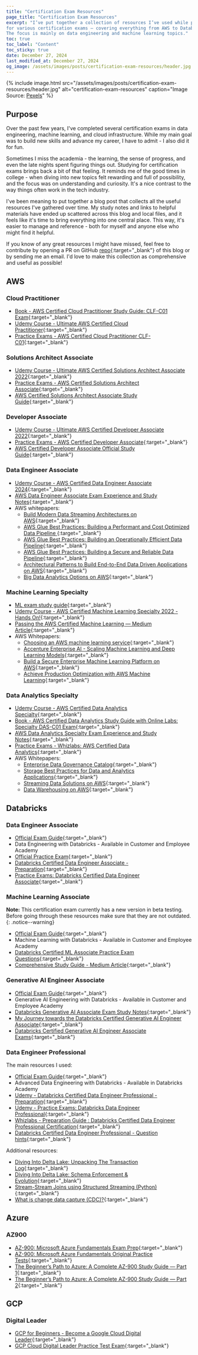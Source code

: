 ```yaml
---
title: "Certification Exam Resources"
page_title: "Certification Exam Resources"
excerpt: "I’ve put together a collection of resources I’ve used while preparing
for various certification exams – covering everything from AWS to Databricks.
The focus is mainly on data engineering and machine learning topics."
toc: true
toc_label: "Content"
toc_sticky: true
date: December 27, 2024
last_modified_at: December 27, 2024
og_image: /assets/images/posts/certification-exam-resources/header.jpg
---
```


{% include image.html
    src="/assets/images/posts/certification-exam-resources/header.jpg"
    alt="certification-exam-resources"
    caption="Image Source: <a href='https://www.pexels.com/' target='_blank'>Pexels</a>"
%}

## Purpose

Over the past few years, I've completed several certification exams in data
engineering, machine learning, and cloud infrastructure. While my main
goal was to build new skills and advance my career, I have to admit - I also
did it for fun.

Sometimes I miss the academia - the learning, the sense of progress, and even
the late nights spent figuring things out. Studying for certification exams
brings back a bit of that feeling. It reminds me of the good times in college - 
when diving into new topics felt rewarding and full of possibility, and the
focus was on understanding and curiosity. It's a nice contrast to the way
things often work in the tech industry.

I've been meaning to put together a blog post that collects all the useful
resources I've gathered over time. My study notes and links to helpful
materials have ended up scattered across this blog and local files, and it
feels like it's time to bring everything into one central place. This way,
it's easier to manage and reference - both for myself and anyone else who
might find it helpful.

If you know of any great resources I might have missed, feel free to contribute
by opening a PR on GitHub
[repo](https://github.com/VladimirSiv/VladimirSiv.github.io){:target="\_blank"}
of this blog or by sending me an email. I'd love to make this collection as
comprehensive and useful as possible!

## AWS

### Cloud Practitioner

- [Book - AWS Certified Cloud Practitioner Study Guide: CLF-C01 Exam](https://www.amazon.com/Certified-Cloud-Practitioner-Study-Guide/dp/1119490707){:target="\_blank"}
- [Udemy Course - Ultimate AWS Certified Cloud Practitioner](https://www.udemy.com/course/aws-certified-cloud-practitioner-new/){:target="\_blank"}
- [Practice Exams - AWS Certified Cloud Practitioner CLF-C01](https://www.udemy.com/course/practice-exams-aws-certified-cloud-practitioner/){:target="\_blank"}


### Solutions Architect Associate

- [Udemy Course - Ultimate AWS Certified Solutions Architect Associate 2022](https://www.udemy.com/course/aws-certified-solutions-architect-associate-saa-c02/){:target="\_blank"}
- [Practice Exams - AWS Certified Solutions Architect Associate](https://www.udemy.com/course/practice-exams-aws-certified-solutions-architect-associate/){:target="\_blank"}
- [AWS Certified Solutions Architect Associate Study Guide](https://www.amazon.com/Certified-Solutions-Architect-Study-Guide/dp/1119982626/131-0299426-2548039){:target="\_blank"}

### Developer Associate

- [Udemy Course - Ultimate AWS Certified Developer Associate 2022](https://www.udemy.com/course/aws-certified-developer-associate-dva-c01/){:target="\_blank"}
- [Practice Exams - AWS Certified Developer Associate](https://www.udemy.com/course/aws-certified-developer-associate-practice-tests-dva-c01/){:target="\_blank"}
- [AWS Certified Developer Associate Official Study Guide](https://www.amazon.com/Certified-Developer-Official-Study-Guide/dp/1119508193/131-0299426-2548039){:target="\_blank"}

### Data Engineer Associate

- [Udemy Course - AWS Certified Data Engineer Associate 2024](https://www.udemy.com/course/aws-data-engineer/){:target="\_blank"}
- [AWS Data Engineer Associate Exam Experience and Study Notes](https://www.vladsiv.com/aws-data-engineer-associate-exam-experience/){:target="\_blank"}
- AWS whitepapers:
    - [Build Modern Data Streaming Architectures on AWS](https://docs.aws.amazon.com/whitepapers/latest/build-modern-data-streaming-analytics-architectures/build-modern-data-streaming-analytics-architectures.html){:target="\_blank"}
    - [AWS Glue Best Practices: Building a Performant and Cost Optimized Data Pipeline ](https://docs.aws.amazon.com/whitepapers/latest/aws-glue-best-practices-build-performant-data-pipeline/aws-glue-best-practices-build-performant-data-pipeline.html){:target="\_blank"}
    - [AWS Glue Best Practices: Building an Operationally Efficient Data Pipeline](https://docs.aws.amazon.com/whitepapers/latest/aws-glue-best-practices-build-efficient-data-pipeline/aws-glue-best-practices-build-efficient-data-pipeline.html){:target="\_blank"}
    - [AWS Glue Best Practices: Building a Secure and Reliable Data Pipeline](https://docs.aws.amazon.com/whitepapers/latest/aws-glue-best-practices-build-secure-data-pipeline/aws-glue-best-practices-build-secure-data-pipeline.html){:target="\_blank"}
    - [Architectural Patterns to Build End-to-End Data Driven Applications on AWS](https://docs.aws.amazon.com/whitepapers/latest/build-e2e-data-driven-applications/build-e2e-data-driven-applications.html){:target="\_blank"}
    - [Big Data Analytics Options on AWS](https://docs.aws.amazon.com/whitepapers/latest/big-data-analytics-options/welcome.html){:target="\_blank"}


### Machine Learning Specialty

- [ML exam study guide](https://www.mlexam.com/){:target="\_blank"}
- [Udemy Course - AWS Certified Machine Learning Specialty 2022 - Hands On!](https://www.udemy.com/course/aws-machine-learning/){:target="\_blank"}
- [Passing the AWS Certified Machine Learning — Medium Article](https://collin-smith.medium.com/passing-the-aws-machine-learning-specialty-certification-in-2024-adcf358c29b3){:target="\_blank"}
- AWS Whitepapers:
    - [Choosing an AWS machine learning service](https://docs.aws.amazon.com/decision-guides/latest/machine-learning-on-aws-how-to-choose/guide.html){:target="\_blank"}
    - [Accenture Enterprise AI - Scaling Machine Learning and Deep Learning Models](https://docs.aws.amazon.com/whitepapers/latest/accenture-ai-scaling-ml-and-deep-learning-models/accenture-ai-scaling-ml-and-deep-learning-models.html){:target="\_blank"}
    - [Build a Secure Enterprise Machine Learning Platform on AWS](https://docs.aws.amazon.com/whitepapers/latest/build-secure-enterprise-ml-platform/build-secure-enterprise-ml-platform.html){:target="\_blank"}
    - [Achieve Production Optimization with AWS Machine Learning](https://d1.awsstatic.com/whitepapers/achieve-production-optimization-with-aws-ml.pdf){:target="\_blank"}

### Data Analytics Specialty

- [Udemy Course - AWS Certified Data Analytics Specialty](https://www.udemy.com/course/aws-data-analytics/){:target="\_blank"}
- [Book - AWS Certified Data Analytics Study Guide with Online Labs: Specialty DAS-C01 Exam](https://www.amazon.com/dp/1119819458/ref=emc_b_5_t){:target="\_blank"}
- [AWS Data Analytics Specialty Exam Experience and Study Notes](https://www.vladsiv.com/aws-data-analytics-exam-experience/){:target="\_blank"}
- [Practice Exams - Whizlabs: AWS Certified Data Analytics](https://www.whizlabs.com/aws-certified-data-analytics-specialty/){:target="\_blank"}
- AWS Whitepapers:
    - [Enterprise Data Governance Catalog](https://docs.aws.amazon.com/whitepapers/latest/enterprise-data-governance-catalog/enterprise-data-governance-catalog.html){:target="\_blank"}
    - [Storage Best Practices for Data and Analytics Applications](https://docs.aws.amazon.com/whitepapers/latest/building-data-lakes/building-data-lake-aws.html){:target="\_blank"}
    - [Streaming Data Solutions on AWS](https://docs.aws.amazon.com/whitepapers/latest/streaming-data-solutions-amazon-kinesis/welcome.html){:target="\_blank"}
    - [Data Warehousing on AWS](https://docs.aws.amazon.com/whitepapers/latest/data-warehousing-on-aws/data-warehousing-on-aws.html){:target="\_blank"}


## Databricks

### Data Engineer Associate

- [Official Exam Guide](https://www.databricks.com/sites/default/files/2024-06/databricks-certified-data-engineer-associate-exam-guide.pdf){:target="\_blank"}
- Data Engineering with Databricks - Available in Customer and Employee Academy
- [Official Practice Exam](https://files.training.databricks.com/assessments/practice-exams/PracticeExam-DataEngineerAssociate.pdf){:target="\_blank"}
- [Databricks Certified Data Engineer Associate - Preparation](https://www.udemy.com/course/databricks-certified-data-engineer-associate){:target="\_blank"}
- [Practice Exams: Databricks Certified Data Engineer Associate](https://www.udemy.com/course/practice-exams-databricks-certified-data-engineer-associate){:target="\_blank"}

### Machine Learning Associate

**Note:** This certification exam currently has a new version in beta testing.
Before going through these resources make sure that they are not outdated.
{: .notice--warning}

- [Official Exam Guide](https://www.databricks.com/sites/default/files/2024-10/databricks-certified-machine-learning-associate-exam-guide-interrim.pdf){:target="\_blank"}
- Machine Learning with Databricks - Available in Customer and Employee Academy
- [Databricks Certified ML Associate Practice Exam Questions](https://www.udemy.com/course/databricks-certified-machine-learning-associate-practice-test){:target="\_blank"}
- [Comprehensive Study Guide - Medium Article](https://medium.com/@chandadipendu/databricks-machine-learning-associate-certification-a-comprehensive-study-guide-af766b69b832){:target="\_blank"}

### Generative AI Engineer Associate

- [Official Exam Guide](https://www.databricks.com/sites/default/files/2024-05/Databricks-Exam-Guide-Generative-AI-Engineer-Associate-Exam-Guide.pdf){:target="\_blank"}
- Generative AI Engineering with Databricks - Available in Customer and Employee Academy
- [Databricks Generative AI Associate Exam Study Notes](https://www.vladsiv.com/databricks-genai-prep-notes/){:target="\_blank"}
- [My Journey towards the Databricks Certified Generative AI Engineer Associate](https://medium.com/@axel.schwanke/my-journey-towards-databricks-certified-generative-ai-engineer-associate-76c1aaced9f0){:target="\_blank"}
- [Databricks Certified Generative AI Engineer Associate Exams](https://www.udemy.com/course/databricks-certified-generative-ai-engineer-associate-exams){:target="\_blank"}


### Data Engineer Professional

The main resources I used:
- [Official Exam Guide](https://www.databricks.com/sites/default/files/2024-05/databricks-certified-data-engineer-professional-exam-guide.pdf){:target="\_blank"}
- Advanced Data Engineering with Databricks - Available in Databricks Academy
- [Udemy - Databricks Certified Data Engineer Professional - Preparation](https://www.udemy.com/course/databricks-certified-data-engineer-professional/){:target="\_blank"}
- [Udemy - Practice Exams: Databricks Data Engineer Professional](https://www.udemy.com/course/practice-exams-databricks-data-engineer-professional-k){:target="\_blank"}
- [Whizlabs - Preparation Guide : Databricks Certified Data Engineer Professional Certification](https://www.whizlabs.com/blog/databricks-certified-data-engineer-professional-guide/){:target="\_blank"}
- [Databricks Certified Data Engineer Professional - Question hints](https://github.com/Amrit-Hub/Databricks-Certified-Data-Engineer-Professional-Questions){:target="\_blank"}

Additional resources:
- [Diving Into Delta Lake: Unpacking The Transaction Log](https://www.databricks.com/blog/2019/08/21/diving-into-delta-lake-unpacking-the-transaction-log.html){:target="\_blank"}
- [Diving Into Delta Lake: Schema Enforcement & Evolution](https://www.databricks.com/blog/2019/09/24/diving-into-delta-lake-schema-enforcement-evolution.html){:target="\_blank"}
- [Stream-Stream Joins using Structured Streaming (Python)](https://docs.databricks.com/aws/en/notebooks/source/stream-stream-joins-python.html){:target="\_blank"}
- [What is change data capture (CDC)?](https://docs.databricks.com/aws/en/dlt/what-is-change-data-capture){:target="\_blank"}

## Azure

### AZ900

- [AZ-900: Microsoft Azure Fundamentals Exam Prep](https://www.udemy.com/course/az900-azure/){:target="\_blank"}
- [AZ-900: Microsoft Azure Fundamentals Original Practice Tests](https://www.udemy.com/course/az900-azure-tests/){:target="\_blank"}
- [The Beginner’s Path to Azure: A Complete AZ-900 Study Guide — Part 1](https://medium.com/cyberdnevnik/the-beginners-path-to-azure-a-complete-az-900-study-guide-part-1-095a9478e4b1){:target="\_blank"}
- [The Beginner’s Path to Azure: A Complete AZ-900 Study Guide — Part 2](https://medium.com/cyberdnevnik/the-beginners-path-to-azure-a-complete-az-900-study-guide-part-2-ca93901415db){:target="\_blank"}

## GCP

### Digital Leader

- [GCP for Beginners - Become a Google Cloud Digital Leader](https://www.udemy.com/course/google-cloud-digital-leader-certification){:target="\_blank"}
- [GCP Cloud Digital Leader Practice Test Exam](https://www.udemy.com/course/latest-gcp-cdl-google-cloud-digital-leader-practice-exams-tests){:target="\_blank"}
